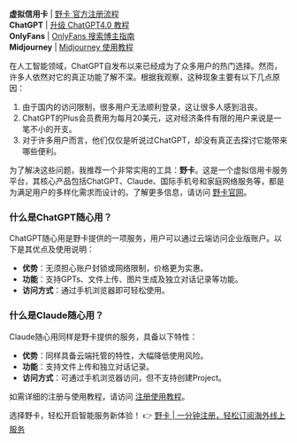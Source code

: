 **虚拟信用卡** | [野卡 官方注册流程](https://bit.ly/bewildcard)  
**ChatGPT** | [升级 ChatGPT4.0 教程](https://bit.ly/bewildcard)  
**OnlyFans** | [OnlyFans 搜索博主指南](https://bit.ly/bewildcard)  
**Midjourney** | [Midjourney 使用教程](https://bit.ly/bewildcard)

在人工智能领域，ChatGPT自发布以来已经成为了众多用户的热门选择。然而，许多人依然对它的真正功能了解不深。根据我观察，这种现象主要有以下几点原因：

1. 由于国内的访问限制，很多用户无法顺利登录，这让很多人感到沮丧。
2. ChatGPT的Plus会员费用为每月20美元，这对经济条件有限的用户来说是一笔不小的开支。
3. 对于许多用户而言，他们仅仅是听说过ChatGPT，却没有真正去探讨它能带来哪些便利。

为了解决这些问题，我推荐一个非常实用的工具：**野卡**。这是一个虚拟信用卡服务平台，其核心产品包括ChatGPT、Claude、国际手机号和家庭网络服务等，都是为满足用户的多样化需求而设计的。了解更多信息，请访问 [野卡官网](https://bit.ly/bewildcard)。

### 什么是ChatGPT随心用？

ChatGPT随心用是野卡提供的一项服务，用户可以通过云端访问企业版账户。以下是其优点及使用说明：

- **优势**：无须担心账户封锁或网络限制，价格更为实惠。
- **功能**：支持GPTs、文件上传、图片生成及独立对话记录等功能。
- **访问方式**：通过手机浏览器即可轻松使用。
  
### 什么是Claude随心用？

Claude随心用同样是野卡提供的服务，具备以下特性：

- **优势**：同样具备云端托管的特性，大幅降低使用风险。
- **功能**：支持文件上传和独立对话记录。
- **访问方式**：可通过手机浏览器访问，但不支持创建Project。

如需详细的注册与使用教程，请访问 [注册使用教程](https://bit.ly/bewildcard)。

选择野卡，轻松开启智能服务新体验！
👉 [野卡 | 一分钟注册，轻松订阅海外线上服务](https://bit.ly/bewildcard)